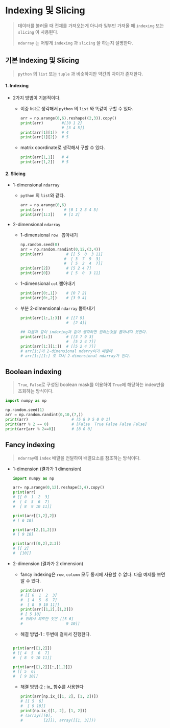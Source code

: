 #  Indexing 및 Slicing

> 데이터를 불러올 때 전체를 가져오는게 아니라 일부만 가져올 때 `indexing` 또는 `slicing` 이 사용된다.
>
> `ndarray` 는 어떻게 `indexing` 과 `slicing` 을 하는지 설명한다.



## 기본 Indexing  및 Slicing

> `python` 의 `list` 또는 `tuple` 과 비슷하지만 약간의 차이가 존재한다.

#### 1. Indexing 

* 2가지 방법이 기본적이다.
  * 이중 list로 생각해서 `python` 의 `list` 와 똑같이 구할 수 있다.

    ```python
    arr = np.arange(0,6).reshape((2,3)).copy()
    print(arr)        #[[0 1 2]
    			      # [3 4 5]]
    print(arr[1][1])  # 4
    print(arr[1][2])  # 5
    ```

  * matrix coordinate로 생각해서 구할 수 있다.

    ```python
    print(arr[1,1])   # 4
    print(arr[1,2])   # 5
    ```



#### 2. Slicing

* 1-dimensional  `ndarray` 

  * `python` 의 `list`와 같다.

    ```python
    arr = np.arange(0,6)
    print(arr)         # [0 1 2 3 4 5]
    print(arr[1:3])    # [1 2]
    ```

* 2-dimensional `ndarray`

   * 1-dimensional `row ` 뽑아내기

     ```python
     np.random.seed(0)
     arr = np.random.randint(0,12,(3,4))
     print(arr)          # [[ 5  0  3 11]
     					#  [ 3  7  9  3]
     					#  [ 5  2  4  7]]
     print(arr[2])       # [5 2 4 7]
     print(arr[0])       # [ 5  0  3 11]
     ```

  * 1-dimensional `col` 뽑아내기

    ```python
    print(arr[0:,1])    # [0 7 2]
    print(arr[0:,2])    # [3 9 4]
    ```

  * 부분 2-dimensional `ndarray` 뽑아내기

    ```python
    print(arr[1:,1:3])  # [[7 9]
    				    #  [2 4]]
        
    ## 다음과 같이 indexing과 같이 생각하면 원하는것을 뽑아내지 못한다.
    print(arr[1:])      # [[3 7 9 3]
     					#  [5 2 4 7]]
    print(arr[1:][1:])  # [[5 2 4 7]]
    # arr[1:]이 2-dimensional ndarry이기 때문에 
    # arr[1:][1:] 도 다시 2-dimensional ndarray가 된다.
    ```

    

## Boolean indexing

> `True`, `False`로 구성된 boolean mask를 이용하여 `True`에 해당하는 index만을 조회하는 방식이다.

```python
import numpy as np

np.random.seed(1)
arr = np.random.randint(0,10,(7,))
print(arr)                   # [5 8 9 5 0 0 1]
print(arr % 2 == 0)          # [False  True False False False]
print(arr[arr % 2==0])       # [8 0 0]
```



## Fancy indexing

> `ndarray`에 `index` 배열을 전달하여 배열요소를 참조하는 방식이다.

* 1-dimension (결과가 1 dimension)

  ```python
  import numpy as np
  
  arr= np.arange(0,12).reshape(3,4).copy()
  print(arr)
  # [[ 0  1  2  3]
  #  [ 4  5  6  7]
  #  [ 8  9 10 11]]
  
  print(arr[[1,2],2])     
  # [ 6 10]
  
  print(arr[2,[1,2]])     
  # [ 9 10]  
  
  print(arr[[0,2],2:3])   
  # [[ 2]
  #  [10]]
  ```

* 2-dimension (결과가 2 dimension)

  * fancy indexing은 `row`,  `column` 모두 동시에 사용할 수 없다.  다음 예제를 보면 알 수 있다.

    ```python
    print(arr)              
    # [[ 0  1  2  3]
    #  [ 4  5  6  7]
    #  [ 8  9 10 11]]
    print(arr[[1,2],[1,2]]) 
    # [ 5 10]       
    # 위에서 의도한 것은 [[5 6]
    #				    9 10]]
    ```

  *  해결 방법-1 : 두번에 걸처서 진행한다.

    ```python
    
    print(arr[[1,2]])           
    # [[ 4  5  6  7]
    #  [ 8  9 10 11]]
    
    print(arr[[1,2]][:,[1,2]])  
    # [[ 5  6]
    #  [ 9 10]]
    ```
    
  * 해결 방법-2 :  ix_ 함수를 사용한다
  
    ```python
    print(arr[np.ix_([1, 2], [1, 2])])   
    # [[ 5  6]
    #  [ 9 10]]
    print(np.ix_([1, 2], [1, 2]))        
    # (array([[0],
    #	      [2]]), array([[1, 3]]))
    ```
  
    